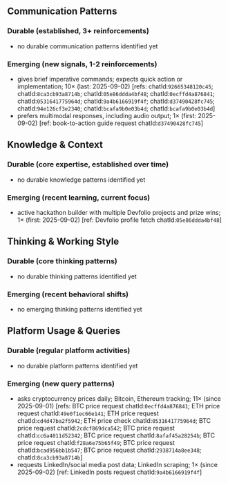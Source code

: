 ## Communication Patterns
### Durable (established, 3+ reinforcements)
- no durable communication patterns identified yet

### Emerging (new signals, 1-2 reinforcements)
- gives brief imperative commands; expects quick action or implementation; 10× (last: 2025-09-02) [refs: chatId:`92665348120c45`; chatId:`8ca3cb93a8714b`; chatId:`05e86ddda4bf48`; chatId:`0ecffd4a876841`; chatId:`0531641775964d`; chatId:`9a4b6166919f4f`; chatId:`d37490428fc745`; chatId:`94e126cf3e2340`; chatId:`bcafa9b0e03b4d`; chatId:`bcafa9b0e03b4d`]
- prefers multimodal responses, including audio output; 1× (first: 2025-09-02) [ref: book-to-action guide request chatId:`d37490428fc745`]

## Knowledge & Context
### Durable (core expertise, established over time)
- no durable knowledge patterns identified yet

### Emerging (recent learning, current focus)
- active hackathon builder with multiple Devfolio projects and prize wins; 1× (first: 2025-09-02) [ref: Devfolio profile fetch chatId:`05e86ddda4bf48`]

## Thinking & Working Style
### Durable (core thinking patterns)
- no durable thinking patterns identified yet

### Emerging (recent behavioral shifts)
- no emerging thinking patterns identified yet

## Platform Usage & Queries
### Durable (regular platform activities)
- no durable platform patterns identified yet

### Emerging (new query patterns)
- asks cryptocurrency prices daily; Bitcoin, Ethereum tracking; 11× (since 2025-09-01) [refs: BTC price request chatId:`0ecffd4a876841`; ETH price request chatId:`49e0f1ec66e141`; ETH price request chatId:`cd4d47ba2f5942`; ETH price check chatId:`0531641775964d`; BTC price request chatId:`2cdcf869dca542`; BTC price request chatId:`cc6a4011d52342`; BTC price request chatId:`8afaf45a28254b`; BTC price request chatId:`f28a6e75b65f49`; BTC price request chatId:`bcad956bb1b547`; BTC price request chatId:`2938714a8ee348`; chatId:`8ca3cb93a8714b`]
- requests LinkedIn/social media post data; LinkedIn scraping; 1× (since 2025-09-02) [ref: LinkedIn posts request chatId:`9a4b6166919f4f`]